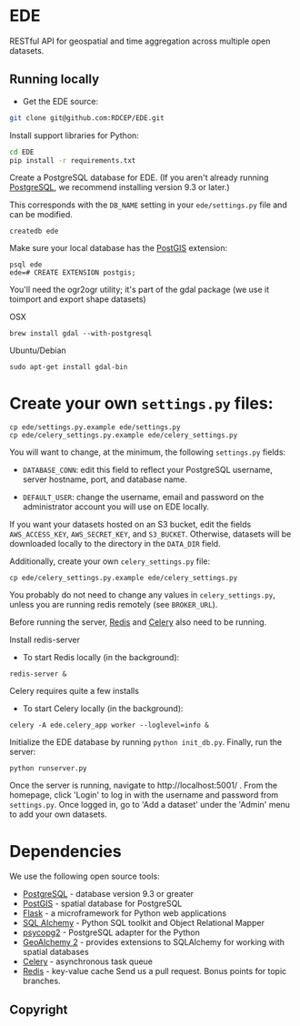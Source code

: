 # EDE

RESTful API for geospatial and time aggregation across multiple open datasets.

## Running locally

* Get the EDE source:

``` bash
git clone git@github.com:RDCEP/EDE.git
```

Install support libraries for Python:

``` bash
cd EDE
pip install -r requirements.txt
```

Create a PostgreSQL database for EDE. (If you aren't already running
[PostgreSQL](http://www.postgresql.org/), we recommend installing version 9.3 or
later.) 

This corresponds with the `DB_NAME` setting in your `ede/settings.py` file
and can be modified.

```
createdb ede
```
Make sure your local database has the [PostGIS](http://postgis.net/) extension:

```
psql ede
ede=# CREATE EXTENSION postgis;
```

You'll need the ogr2ogr utility; it's part of the gdal package (we use it toimport and export shape datasets)

OSX
```
brew install gdal --with-postgresql
```

Ubuntu/Debian

```
sudo apt-get install gdal-bin
```

Create your own `settings.py` files:
=======


```
cp ede/settings.py.example ede/settings.py
cp ede/celery_settings.py.example ede/celery_settings.py
```

You will want to change, at the minimum, the following `settings.py` fields:

* `DATABASE_CONN`: edit this field to reflect your PostgreSQL
  username, server hostname, port, and database name.

* `DEFAULT_USER`: change the username, email and password on the administrator account you will use on EDE locally.

If you want your datasets hosted on an S3 bucket, edit the fields
`AWS_ACCESS_KEY`, `AWS_SECRET_KEY`, and `S3_BUCKET`. Otherwise,
datasets will be downloaded locally to the directory in the `DATA_DIR`
field.

Additionally, create your own `celery_settings.py` file:

```
cp ede/celery_settings.py.example ede/celery_settings.py
```

You probably do not need to change any values in `celery_settings.py`,
unless you are running redis remotely (see `BROKER_URL`).

Before running the server, [Redis](http://redis.io/) and
[Celery](http://www.celeryproject.org/) also need to be running.

Install redis-server
* To start Redis locally (in the background):
```
redis-server &
```

Celery requires quite a few installs
* To start Celery locally (in the background):
```
celery -A ede.celery_app worker --loglevel=info &
```

Initialize the EDE database by running `python init_db.py`.
Finally, run the server:

```
python runserver.py
```

Once the server is running, navigate to http://localhost:5001/ . From
the homepage, click 'Login' to log in with the username and password
from `settings.py`. Once logged in, go to 'Add a dataset' under the
'Admin' menu to add your own datasets.

# Dependencies
We use the following open source tools:

* [PostgreSQL](http://www.postgresql.org/) - database version 9.3 or greater
* [PostGIS](http://postgis.net/) - spatial database for PostgreSQL
* [Flask](http://flask.pocoo.org/) - a microframework for Python web applications
* [SQL Alchemy](http://www.sqlalchemy.org/) - Python SQL toolkit and Object Relational Mapper
* [psycopg2](http://initd.org/psycopg/) - PostgreSQL adapter for the Python
* [GeoAlchemy 2](http://geoalchemy-2.readthedocs.org/en/0.2.4/) - provides extensions to SQLAlchemy for working with spatial databases
* [Celery](http://www.celeryproject.org/) - asynchronous task queue
* [Redis](http://redis.io/) - key-value cache
 Send us a pull request. Bonus points for topic branches.


## Copyright

